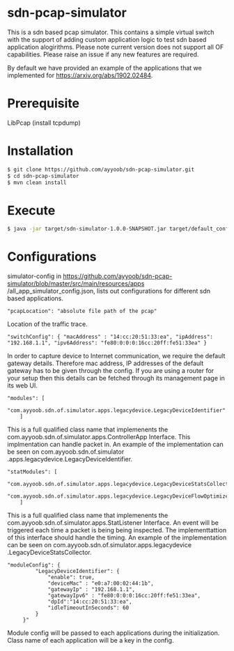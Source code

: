 # sdn-pcap-simulator
This is a sdn based pcap simulator. This contains a simple virtual switch with the support of adding custom 
application logic to test sdn based application alogirithms. Please note current version does not support all OF 
capabilities. Please raise an issue if any new features are required.

By default we have provided an example of the applications that we implemented for https://arxiv.org/abs/1902.02484.
# Prerequisite
LibPcap (install tcpdump)

# Installation

```sh
$ git clone https://github.com/ayyoob/sdn-pcap-simulator.git
$ cd sdn-pcap-simulator
$ mvn clean install
```


# Execute

```sh
$ java -jar target/sdn-simulator-1.0.0-SNAPSHOT.jar target/default_config.json
```


# Configurations
simulator-config in https://github.com/ayyoob/sdn-pcap-simulator/blob/master/src/main/resources/apps
/all_app_simulator_config.json, lists out configurations for different sdn based applications.
    

    "pcapLocation": "absolute file path of the pcap"

Location of the traffic trace.

    "switchConfig": { "macAddress" : "14:cc:20:51:33:ea", "ipAddress": "192.168.1.1", "ipv6Address": "fe80:0:0:0:16cc:20ff:fe51:33ea" }

In order to capture device to Internet communication, we require the default gateway details. Therefore mac address, IP addresses of the default gateway has to be given through the config. 
If you are using a router for your setup then this details can be fetched through its management page in its web UI.


    "modules": [
            "com.ayyoob.sdn.of.simulator.apps.legacydevice.LegacyDeviceIdentifier"
        ]
This is a full qualified class name that implemenents the com.ayyoob.sdn.of.simulator.apps.ControllerApp Interface. 
This implmentation can handle packet in. An example of the implementation can be seen on com.ayyoob.sdn.of.simulator
.apps.legacydevice.LegacyDeviceIdentifier.

    "statModules": [
            "com.ayyoob.sdn.of.simulator.apps.legacydevice.LegacyDeviceStatsCollector",
            "com.ayyoob.sdn.of.simulator.apps.legacydevice.LegacyDeviceFlowOptimizer"
        ]
This is a full qualified class name that implemenents the com.ayyoob.sdn.of.simulator.apps.StatListener Interface. 
An event will be triggered each time a packet is being being inspected. The implementtattion of this interface should
 handle the timing. An example of the implementation can be seen on com.ayyoob.sdn.of.simulator.apps.legacydevice
 .LegacyDeviceStatsCollector.
 
    "moduleConfig": {
             "LegacyDeviceIdentifier": {
                 "enable": true,
                 "deviceMac" : "e0:a7:00:02:44:1b",
                 "gatewayIp" : "192.168.1.1",
                 "gatewayIpv6" : "fe80:0:0:0:16cc:20ff:fe51:33ea",
                 "dpId":"14:cc:20:51:33:ea",
                 "idleTimeoutInSeconds": 60
             }
         }"
Module config will be passed to each applications during the initialization. Class name of each application will be a
 key in the config.
 
    


